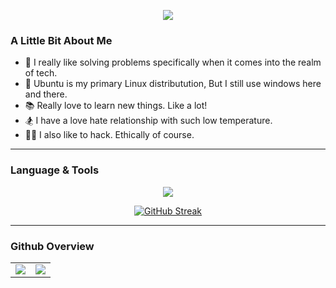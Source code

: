 <p align="center">
  <img src="https://cdn.dribbble.com/users/1299339/screenshots/2972130/hello_world.gif" style="max-height: 200px;" />
</p>


### A Little Bit About Me
- 👀 I really like solving problems specifically when it comes into the realm of tech.
- 🐧 Ubuntu is my primary Linux distributution, But I still use windows here and there.
- 📚 Really love to learn new things. Like a lot!
- 🏂 I have a love hate relationship with such low temperature. 
- 👩‍💻 I also like to hack. Ethically of course.
---

### Language & Tools
<p align="center">
  <a href="#">
    <img src="https://skillicons.dev/icons?i=html,css,javascript,vscode,git,github,selenium,vscode,ps,mysql,gcp,figma,codepen,firebase,bash,jenkins,grafana,aws,windows,typescript,&perline=9&theme=dark" />
  </a>
</p>

<p align="center">
  <a href="https://git.io/streak-stats">
    <img src="https://streak-stats.demolab.com?user=VanceTechwell&theme=youtube-dark&hide_border=true&date_format=M%20j%5B%2C%20Y%5D" alt="GitHub Streak">
  </a>
</p>


---
### Github Overview

<div align="center">

<table style="border: none;">
  <tr>
    <td align="center" style="border: none;">
      <img src="https://github-readme-stats.vercel.app/api?username=VanceTechwell&show_icons=true&theme=dark">
    </td>
    <td align="center" style="border: none;">
      <img src="https://github-readme-stats.vercel.app/api/top-langs/?username=VanceTechwell&layout=compact&title_color=fefefe&text_color=9e9e9e&icon_color=007bff&bg_color=151515">
    </td>
  </tr>
</table>

</div>



